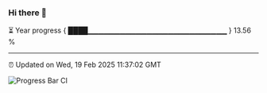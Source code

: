 ### Hi there 👋

⏳ Year progress { ████▁▁▁▁▁▁▁▁▁▁▁▁▁▁▁▁▁▁▁▁▁▁▁▁▁▁ } 13.56 %

---

⏰ Updated on Wed, 19 Feb 2025 11:37:02 GMT

![Progress Bar CI](https://github.com/IshwaranRudhara/GIT-ACTION/workflows/Progress%20Bar%20CI/badge.svg)
